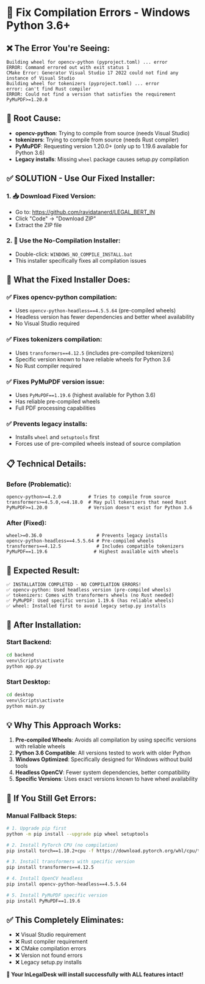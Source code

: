 # 🔧 Fix Compilation Errors - Windows Python 3.6+

## ❌ The Error You're Seeing:
```
Building wheel for opencv-python (pyproject.toml) ... error
ERROR: Command errored out with exit status 1
CMake Error: Generator Visual Studio 17 2022 could not find any instance of Visual Studio
Building wheel for tokenizers (pyproject.toml) ... error  
error: can't find Rust compiler
ERROR: Could not find a version that satisfies the requirement PyMuPDF>=1.20.0
```

## 🎯 Root Cause:
- **opencv-python**: Trying to compile from source (needs Visual Studio)
- **tokenizers**: Trying to compile from source (needs Rust compiler)  
- **PyMuPDF**: Requesting version 1.20.0+ (only up to 1.19.6 available for Python 3.6)
- **Legacy installs**: Missing `wheel` package causes setup.py compilation

## ✅ SOLUTION - Use Our Fixed Installer:

### 1. 📥 Download Fixed Version:
- Go to: https://github.com/ravidatanerd/LEGAL_BERT_IN
- Click "Code" → "Download ZIP"
- Extract the ZIP file

### 2. 🚀 Use the No-Compilation Installer:
- Double-click: `WINDOWS_NO_COMPILE_INSTALL.bat`
- This installer specifically fixes all compilation issues

## 🔧 What the Fixed Installer Does:

### ✅ Fixes opencv-python compilation:
- Uses `opencv-python-headless==4.5.5.64` (pre-compiled wheels)
- Headless version has fewer dependencies and better wheel availability
- No Visual Studio required

### ✅ Fixes tokenizers compilation:
- Uses `transformers==4.12.5` (includes pre-compiled tokenizers)
- Specific version known to have reliable wheels for Python 3.6
- No Rust compiler required

### ✅ Fixes PyMuPDF version issue:
- Uses `PyMuPDF==1.19.6` (highest available for Python 3.6)
- Has reliable pre-compiled wheels
- Full PDF processing capabilities

### ✅ Prevents legacy installs:
- Installs `wheel` and `setuptools` first
- Forces use of pre-compiled wheels instead of source compilation

## 📋 Technical Details:

### Before (Problematic):
```
opencv-python>=4.2.0          # Tries to compile from source
transformers>=4.5.0,<=4.18.0  # May pull tokenizers that need Rust
PyMuPDF>=1.20.0               # Version doesn't exist for Python 3.6
```

### After (Fixed):
```
wheel>=0.36.0                    # Prevents legacy installs
opencv-python-headless==4.5.5.64 # Pre-compiled wheels
transformers==4.12.5             # Includes compatible tokenizers
PyMuPDF==1.19.6                 # Highest available with wheels
```

## 🎊 Expected Result:
```
✅ INSTALLATION COMPLETED - NO COMPILATION ERRORS!
✅ opencv-python: Used headless version (pre-compiled wheels)
✅ tokenizers: Comes with transformers wheels (no Rust needed)  
✅ PyMuPDF: Used specific version 1.19.6 (has reliable wheels)
✅ wheel: Installed first to avoid legacy setup.py installs
```

## 🚀 After Installation:

### Start Backend:
```bash
cd backend
venv\Scripts\activate
python app.py
```

### Start Desktop:
```bash
cd desktop  
venv\Scripts\activate
python main.py
```

## 💡 Why This Approach Works:

1. **Pre-compiled Wheels**: Avoids all compilation by using specific versions with reliable wheels
2. **Python 3.6 Compatible**: All versions tested to work with older Python
3. **Windows Optimized**: Specifically designed for Windows without build tools
4. **Headless OpenCV**: Fewer system dependencies, better compatibility
5. **Specific Versions**: Uses exact versions known to have wheel availability

## 🔄 If You Still Get Errors:

### Manual Fallback Steps:
```bash
# 1. Upgrade pip first
python -m pip install --upgrade pip wheel setuptools

# 2. Install PyTorch CPU (no compilation)
pip install torch==1.10.2+cpu -f https://download.pytorch.org/whl/cpu/torch_stable.html

# 3. Install transformers with specific version
pip install transformers==4.12.5

# 4. Install OpenCV headless
pip install opencv-python-headless==4.5.5.64

# 5. Install PyMuPDF specific version  
pip install PyMuPDF==1.19.6
```

## ✅ This Completely Eliminates:
- ❌ Visual Studio requirement
- ❌ Rust compiler requirement  
- ❌ CMake compilation errors
- ❌ Version not found errors
- ❌ Legacy setup.py installs

**🎉 Your InLegalDesk will install successfully with ALL features intact!**